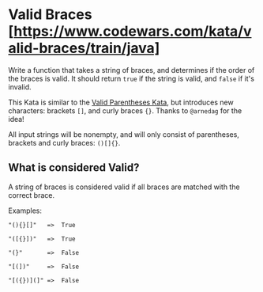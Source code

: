 # Valid Braces [https://www.codewars.com/kata/valid-braces/train/java]

Write a function that takes a string of braces, and determines if the order of the braces is valid. It should return `true` if the string is valid, and `false` if it's invalid.

This Kata is similar to the [Valid Parentheses Kata](https://www.codewars.com/kata/valid-parentheses), but introduces new characters: brackets `[]`, and curly braces `{}`. Thanks to `@arnedag` for the idea!

All input strings will be nonempty, and will only consist of parentheses, brackets and curly braces: `()[]{}`.

## What is considered Valid?

A string of braces is considered valid if all braces are matched with the correct brace.

Examples:

`"(){}[]"   =>  True`

`"([{}])"   =>  True`

`"(}"       =>  False`

`"[(])"     =>  False`

`"[({})](]" =>  False`
